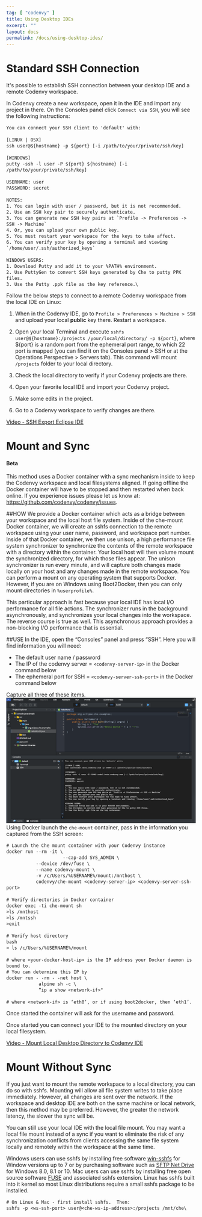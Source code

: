```yaml
---
tag: [ "codenvy" ]
title: Using Desktop IDEs
excerpt: ""
layout: docs
permalink: /docs/using-desktop-ides/
---
```

# Standard SSH Connection  
It's possible to establish SSH connection between your desktop IDE and a remote Codenvy workspace.

In Codenvy create a new workspace, open it in the IDE and import any project in there. On the Consoles panel click `Connect via SSH`, you will see the following instructions:
```shell  
You can connect your SSH client to 'default' with:

[LINUX | OSX]
ssh user@${hostname} -p ${port} [-i /path/to/your/private/ssh/key]

[WINDOWS]
putty -ssh -l user -P ${port} ${hostname} [-i /path/to/your/private/ssh/key]

USERNAME: user
PASSWORD: secret

NOTES:
1. You can login with user / password, but it is not recommended.
2. Use an SSH key pair to securely authenticate.
3. You can generate new SSH key pairs at `Profile -> Preferences -> SSH -> Machine`
4. Or, you can upload your own public key.
5. You must restart your workspace for the keys to take affect.
6. You can verify your key by opening a terminal and viewing `/home/user/.ssh/authorized_keys`

WINDOWS USERS:
1. Download Putty and add it to your %PATH% environment.
2. Use PuttyGen to convert SSH keys generated by Che to putty PPK files.
3. Use the Putty .ppk file as the key reference.\
```
Follow the below steps to connect to a remote Codenvy workspace from the local IDE on Linux:

1. When in the Codenvy IDE, go to `Profile > Preferences > Machine > SSH` and upload your local **public** key there. Restart a workspace.

2. Open your local Terminal and execute `sshfs user@${hostname}:/projects /your/local/directory/ -p ${port}`, where ${port} is a random port from the ephemeral port range, to which 22 port is mapped (you can find it on the Consoles panel > SSH or at the Operations Perspective > Servers tab). This command will mount `/projects` folder to your local directory.

3. Check the local directory to verify if your Codenvy projects are there.

4. Open your favorite local IDE and import your Codenvy project.

5. Make some edits in the project.

6. Go to a Codenvy workspace to verify changes are there.

[Video - SSH Export Eclipse IDE](https://www.youtube.com/watch?v=oWCPczMK-_8&feature=youtu.be)


# Mount and Sync  

#### Beta
This method uses a Docker container with a sync mechanism inside to keep the Codenvy workspace and local filesystems aligned. If going offline the Docker container will have to be stopped and then restarted when back online. If you experience issues please let us know at: https://github.com/codenvy/codenvy/issues.  

##HOW
We provide a Docker container which acts as a bridge between your workspace and the local host file system. Inside of the che-mount Docker container, we will create an sshfs connection to the remote workspace using your user name, password, and workspace port number. Inside of that Docker container, we then use unison, a high performance file system synchronizer to synchronize the contents of the remote workspace with a directory within the container. Your local host will then volume mount the synchronized directory, for which those files appear. The unison synchronizer is run every minute, and will capture both changes made locally on your host and any changes made in the remote workspace. You can perform a mount on any operating system that supports Docker. However, if you are on Windows using Boot2Docker, then you can only mount directories in `%userprofile%`.

This particular approach is fast because your local IDE has local I/O performance for all file actions. The synchronizer runs in the background asynchronously, and synchronizes your local changes into the workspace. The reverse course is true as well. This asynchronous approach provides a non-blocking I/O performance that is essential.

##USE
In the IDE, open the “Consoles” panel and press “SSH”. Here you will find information you will need:
- The default user name / password
- The IP of the codenvy server = `<codenvy-server-ip>` in the Docker command below
- The ephemeral port for SSH = `<codenvy-server-ssh-port>` in the Docker command below

Capture all three of these items.
![ScreenShot2016-08-02at8.18.23AM.png](../../assets/imgs/ScreenShot2016-08-02at8.18.23AM.png)
Using Docker launch the `che-mount` container, pass in the information you captured from the SSH screen:
```shell  
# Launch the Che mount container with your Codenvy instance
docker run --rm -it \
					 --cap-add SYS_ADMIN \
           --device /dev/fuse \
           --name codenvy-mount \
           -v /c/Users/%USERNAME%/mount:/mnthost \
           codenvy/che-mount <codenvy-server-ip> <codenvy-server-ssh-port>

# Verify directories in Docker container
docker exec -ti che-mount sh
>ls /mnthost
>ls /mntssh
>exit

# Verify host directory
bash
> ls /c/Users/%USERNAME%/mount

# where <your-docker-host-ip> is the IP address your Docker daemon is bound to.
# You can determine this IP by
docker run - -rm - -net host \
            alpine sh -c \
            “ip a show <network-if>"

# where <network-if> is ‘eth0’, or if using boot2docker, then ‘eth1’.
```
Once started the container will ask for the username and password.

Once started you can connect your IDE to the mounted directory on your local filesystem.

[Video - Mount Local Desktop Directory to Codenvy IDE](https://www.youtube.com/watch?v=WmBYF7xNLR8&feature=youtu.be)


# Mount Without Sync  
If you just want to mount the remote workspace to a local directory, you can do so with sshfs. Mounting will allow all file system writes to take place immediately. However, all changes are sent over the network. If the workspace and desktop IDE are both on the same machine or local network, then this method may be preferred. However, the greater the network latency, the slower the sync will be.

You can still use your local IDE with the local file mount. You may want a local file mount instead of a sync if you want to eliminate the risk of any synchronization conflicts from clients accessing the same file system locally and remotely within the workspace at the same time.

Windows users can use sshfs by installing free software [win-sshfs](https://code.google.com/archive/p/win-sshfs/) for Window versions up to 7 or by purchasing software such as [SFTP Net Drive](https://www.eldos.com/) for Windows 8.0, 8.1 or 10. Mac users can use sshfs by installing free open source software [FUSE](https://osxfuse.github.io/) and associated sshfs extension. Linux has sshfs built into it kernel so most Linux distributions require a small sshfs package to be installed.
```shell  
# On Linux & Mac - first install sshfs.  Then:
sshfs -p <ws-ssh-port> user@<che-ws-ip-address>:/projects /mnt/che\
```
